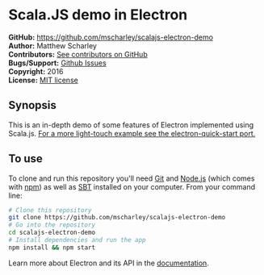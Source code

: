 # Scala.JS demo in Electron

**GitHub:** https://github.com/mscharley/scalajs-electron-demo  
**Author:** Matthew Scharley  
**Contributors:** [See contributors on GitHub][gh-contrib]  
**Bugs/Support:** [Github Issues][gh-issues]  
**Copyright:** 2016  
**License:** [MIT license][license]

## Synopsis

This is an in-depth demo of some features of Electron implemented using
Scala.js. [For a more light-touch example see the electron-quick-start port.][quickstart]

## To use

To clone and run this repository you'll need [Git](https://git-scm.com) and [Node.js](https://nodejs.org/en/download/) (which comes with [npm](http://npmjs.com)) as well as [SBT](http://www.scala-sbt.org/) installed on your computer. From your command line:

```bash
# Clone this repository
git clone https://github.com/mscharley/scalajs-electron-demo
# Go into the repository
cd scalajs-electron-demo
# Install dependencies and run the app
npm install && npm start
```

Learn more about Electron and its API in the [documentation](http://electron.atom.io/docs/latest).

  [license]: https://raw.github.com/mscharley/scalajs-electron-demo/master/LICENSE
  [gh-contrib]: https://github.com/mscharley/scalajs-electron-demo/graphs/contributors
  [gh-issues]: https://github.com/mscharley/scalajs-electron-demo/issues
  [quickstart]: https://github.com/mscharley/scalajs-electron-quick-start
